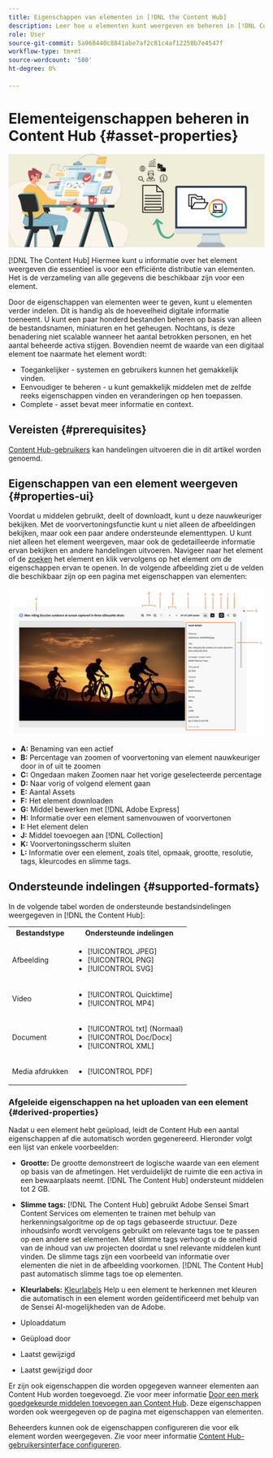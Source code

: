 ```yaml
---
title: Eigenschappen van elementen in [!DNL the Content Hub]
description: Leer hoe u elementen kunt weergeven en beheren in [!DNL Content Hub]
role: User
source-git-commit: 5a968440c8841abe7af2c81c4af12258b7e4547f
workflow-type: tm+mt
source-wordcount: '580'
ht-degree: 0%

---
```



# Elementeigenschappen beheren in Content Hub {#asset-properties}

![Afbeelding van metagegevensbanner](assets/metadata-banner-image.png)

[!DNL The Content Hub] Hiermee kunt u informatie over het element weergeven die essentieel is voor een efficiënte distributie van elementen. Het is de verzameling van alle gegevens die beschikbaar zijn voor een element.

Door de eigenschappen van elementen weer te geven, kunt u elementen verder indelen. Dit is handig als de hoeveelheid digitale informatie toeneemt. U kunt een paar honderd bestanden beheren op basis van alleen de bestandsnamen, miniaturen en het geheugen. Nochtans, is deze benadering niet scalable wanneer het aantal betrokken personen, en het aantal beheerde activa stijgen. Bovendien neemt de waarde van een digitaal element toe naarmate het element wordt:

* Toegankelijker - systemen en gebruikers kunnen het gemakkelijk vinden.
* Eenvoudiger te beheren - u kunt gemakkelijk middelen met de zelfde reeks eigenschappen vinden en veranderingen op hen toepassen.
* Complete - asset bevat meer informatie en context.

## Vereisten {#prerequisites}

[Content Hub-gebruikers](deploy-content-hub.md#onboard-content-hub-users) kan handelingen uitvoeren die in dit artikel worden genoemd.

## Eigenschappen van een element weergeven {#properties-ui}

Voordat u middelen gebruikt, deelt of downloadt, kunt u deze nauwkeuriger bekijken. Met de voorvertoningsfunctie kunt u niet alleen de afbeeldingen bekijken, maar ook een paar andere ondersteunde elementtypen. U kunt niet alleen het element weergeven, maar ook de gedetailleerde informatie ervan bekijken en andere handelingen uitvoeren. Navigeer naar het element of de [zoeken](search-assets.md) het element en klik vervolgens op het element om de eigenschappen ervan te openen. In de volgende afbeelding ziet u de velden die beschikbaar zijn op een pagina met eigenschappen van elementen:

![Eigenschappen van de interface van een element](assets/properties-ui.png)

* **A:** Benaming van een actief
* **B:** Percentage van zoomen of voorvertoning van element nauwkeuriger door in of uit te zoomen
* **C:** Ongedaan maken Zoomen naar het vorige geselecteerde percentage
* **D:** Naar vorig of volgend element gaan
* **E:** Aantal Assets
* **F:** Het element downloaden
* **G:** Middel bewerken met [!DNL Adobe Express]
* **H:** Informatie over een element samenvouwen of voorvertonen
* **I:** Het element delen
* **J:** Middel toevoegen aan [!DNL Collection]
* **K:** Voorvertoningsscherm sluiten
* **L:** Informatie over een element, zoals titel, opmaak, grootte, resolutie, tags, kleurcodes en slimme tags.

## Ondersteunde indelingen {#supported-formats}

In de volgende tabel worden de ondersteunde bestandsindelingen weergegeven in [!DNL the Content Hub]:

<table> 
    <tbody>
     <tr>
      <th><strong>Bestandstype</strong></th>
      <th><strong>Ondersteunde indelingen</strong></th>
     </tr>
     <tr>
      <td>Afbeelding</td>
      <td>
        <ul>
            <li>[!UICONTROL JPEG]</li> 
            <li>[!UICONTROL PNG]</li> 
            <li>[!UICONTROL SVG]</li>
        </ul>
      </td>
     </tr>
     <tr>
      <td>Video</td>
      <td>
        <ul>
            <li>[!UICONTROL Quicktime]</li>  
            <li>[!UICONTROL MP4]</li> 
        </ul>
      </td>
     </tr>
      <tr>
      <td>Document</td>
      <td>
        <ul>
            <li>[!UICONTROL txt] (Normaal)</li>  
            <li>[!UICONTROL Doc/Docx]</li> 
            <li>[!UICONTROL XML]</li>
        </ul>
      </td>
     </tr>
     <tr>
      <td>Media afdrukken</td>
      <td>
        <ul>
            <li>[!UICONTROL PDF]</li>  
        </ul>
      </td>
     </tr>  
    </tbody>
   </table>

### Afgeleide eigenschappen na het uploaden van een element {#derived-properties}

Nadat u een element hebt geüpload, leidt de Content Hub een aantal eigenschappen af die automatisch worden gegenereerd. Hieronder volgt een lijst van enkele voorbeelden:

* **Grootte:** De grootte demonstreert de logische waarde van een element op basis van de afmetingen. Het verduidelijkt de ruimte die een activa in een bewaarplaats neemt. [!DNL The Content Hub] ondersteunt middelen tot 2 GB.

<!--* **Tags:** Tags help you categorize assets that can be browsed and searched more efficiently. Tagging helps in propagating the appropriate taxonomy to other users and workflows. -->

* **Slimme tags:** [!DNL The Content Hub] gebruikt Adobe Sensei Smart Content Services om elementen te trainen met behulp van herkenningsalgoritme op de op tags gebaseerde structuur. Deze inhoudsinfo wordt vervolgens gebruikt om relevante tags toe te passen op een andere set elementen. Met slimme tags verhoogt u de snelheid van de inhoud van uw projecten doordat u snel relevante middelen kunt vinden. De slimme tags zijn een voorbeeld van informatie over elementen die niet in de afbeelding voorkomen. [!DNL The Content Hub] past automatisch slimme tags toe op elementen.

* **Kleurlabels:** [Kleurlabels](#https://experienceleague.adobe.com/docs/experience-manager-cloud-service/content/assets/manage/color-tag-images.html?lang=en) Help u een element te herkennen met kleuren die automatisch in een element worden geïdentificeerd met behulp van de Sensei AI-mogelijkheden van de Adobe.

* Uploaddatum

* Geüpload door

* Laatst gewijzigd

* Laatst gewijzigd door

Er zijn ook eigenschappen die worden opgegeven wanneer elementen aan Content Hub worden toegevoegd. Zie voor meer informatie [Door een merk goedgekeurde middelen toevoegen aan Content Hub](upload-brand-approved-assets.md). Deze eigenschappen worden ook weergegeven op de pagina met eigenschappen van elementen.

Beheerders kunnen ook de eigenschappen configureren die voor elk element worden weergegeven. Zie voor meer informatie [Content Hub-gebruikersinterface configureren](configure-content-hub-ui-options.md#configure-asset-details-content-hub).

<!--

### Date range {#date-range} 

The date range allows you to select dates you want to see the assets. You can customize date range by choosing the start and end dates. 

-->

